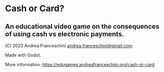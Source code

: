 # Cash or Card?

## An educational video game on the consequences of using cash vs electronic payments.

(C) 2023 Andrea Franceschini <andrea.franceschini@gmail.com>

Made with Godot.

More information: https://edugames.andreafranceschini.org/cash-or-card
